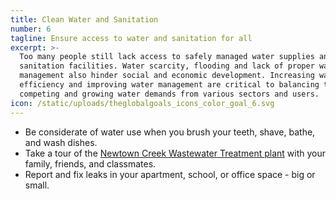 ```yaml
---
title: Clean Water and Sanitation
number: 6
tagline: Ensure access to water and sanitation for all
excerpt: >-
  Too many people still lack access to safely managed water supplies and
  sanitation facilities. Water scarcity, flooding and lack of proper wastewater
  management also hinder social and economic development. Increasing water
  efficiency and improving water management are critical to balancing the
  competing and growing water demands from various sectors and users.
icon: /static/uploads/theglobalgoals_icons_color_goal_6.svg
---
```

* Be considerate of water use when you brush your teeth, shave, bathe, and wash dishes.
* Take a tour of the [Newtown Creek Wastewater Treatment plant](https://www1.nyc.gov/html/dep/html/environmental_education/digester_egg_tours.shtml) with your family, friends, and classmates.
* Report and fix leaks in your apartment, school, or office space - big or small.
